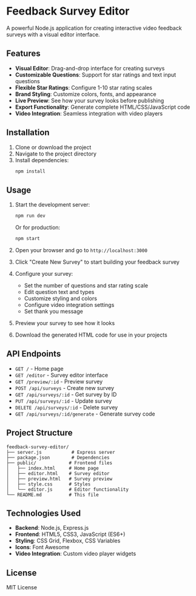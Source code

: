 # Feedback Survey Editor

A powerful Node.js application for creating interactive video feedback surveys with a visual editor interface.

## Features

- **Visual Editor**: Drag-and-drop interface for creating surveys
- **Customizable Questions**: Support for star ratings and text input questions
- **Flexible Star Ratings**: Configure 1-10 star rating scales
- **Brand Styling**: Customize colors, fonts, and appearance
- **Live Preview**: See how your survey looks before publishing
- **Export Functionality**: Generate complete HTML/CSS/JavaScript code
- **Video Integration**: Seamless integration with video players

## Installation

1. Clone or download the project
2. Navigate to the project directory
3. Install dependencies:
   ```bash
   npm install
   ```

## Usage

1. Start the development server:
   ```bash
   npm run dev
   ```
   Or for production:
   ```bash
   npm start
   ```

2. Open your browser and go to `http://localhost:3000`

3. Click "Create New Survey" to start building your feedback survey

4. Configure your survey:
   - Set the number of questions and star rating scale
   - Edit question text and types
   - Customize styling and colors
   - Configure video integration settings
   - Set thank you message

5. Preview your survey to see how it looks

6. Download the generated HTML code for use in your projects

## API Endpoints

- `GET /` - Home page
- `GET /editor` - Survey editor interface
- `GET /preview/:id` - Preview survey
- `POST /api/surveys` - Create new survey
- `GET /api/surveys/:id` - Get survey by ID
- `PUT /api/surveys/:id` - Update survey
- `DELETE /api/surveys/:id` - Delete survey
- `GET /api/surveys/:id/generate` - Generate survey code

## Project Structure

```
feedback-survey-editor/
├── server.js           # Express server
├── package.json        # Dependencies
├── public/            # Frontend files
│   ├── index.html     # Home page
│   ├── editor.html    # Survey editor
│   ├── preview.html   # Survey preview
│   ├── style.css      # Styles
│   └── editor.js      # Editor functionality
└── README.md          # This file
```

## Technologies Used

- **Backend**: Node.js, Express.js
- **Frontend**: HTML5, CSS3, JavaScript (ES6+)
- **Styling**: CSS Grid, Flexbox, CSS Variables
- **Icons**: Font Awesome
- **Video Integration**: Custom video player widgets

## License

MIT License
